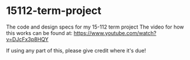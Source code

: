 # 15112-term-project
The code and design specs for my 15-112 term project
The video for how this works can be found at: 
https://www.youtube.com/watch?v=DJcFx3p8HQY

If using any part of this, please give credit where it's due!
